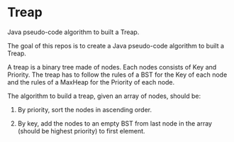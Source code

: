 # Treap
Java pseudo-code algorithm to built a Treap.


The goal of this repos is to create a Java pseudo-code algorithm to built a Treap.

A treap is a binary tree made of nodes. Each nodes consists of Key and Priority. 
The treap has to follow the rules of a BST for the Key of each node and the rules of a MaxHeap for the Priority of each node. 

The algorithm to build a treap, given an array of nodes, should be: 

1. By priority, sort the nodes in ascending order.  

2. By key, add the nodes to an empty BST from last node in the array (should be highest priority) to first element. 
